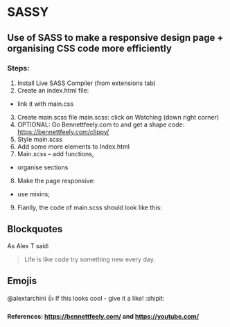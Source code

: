 # SASSY
## Use of SASS to make a responsive design page + organising CSS code more efficiently

### Steps:

1. Install Live SASS Compiler (from extensions tab)	
2. Create an index.html file:	
 - link it with main.css	
3. Create main.scss file	main.scss: click on Watching (down right corner)	
4. OPTIONAL: Go Bennettfeely.com  to and get a shape code: https://bennettfeely.com/clippy/ 	
5. Style main.scss	
6. Add some more elements to Index.html	
7. Main.scss
 – add functions, 
 - organise sections	
8. Make the page responsive:
 - use mixins;
9. Fianlly, the code  of main.scss should look like this: 	

## Blockquotes
As Alex T said:

>Life is like code
> try something new every day.


## Emojis
@alextarchini :+1: If this looks cool - give it a like! :shipit:

#### References: https://bennettfeely.com/ and https://youtube.com/



